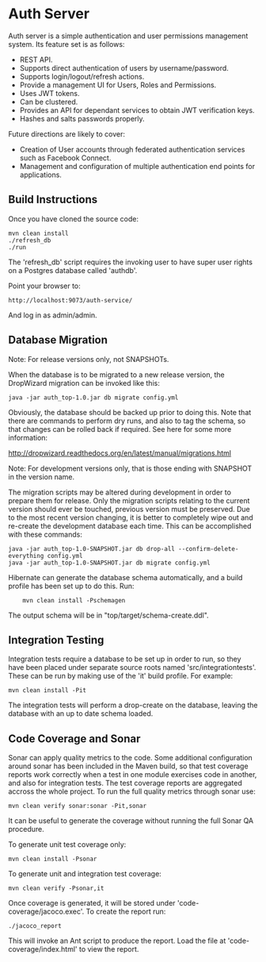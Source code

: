 Auth Server
===========

Auth server is a simple authentication and user permissions management system.
Its feature set is as follows:

* REST API.
* Supports direct authentication of users by username/password.
* Supports login/logout/refresh actions.
* Provide a management UI for Users, Roles and Permissions.
* Uses JWT tokens.
* Can be clustered.
* Provides an API for dependant services to obtain JWT verification keys.
* Hashes and salts passwords properly.

Future directions are likely to cover:

* Creation of User accounts through federated authentication services such as Facebook Connect.
* Management and configuration of multiple authentication end points for applications.

Build Instructions
------------------

Once you have cloned the source code:

    mvn clean install
    ./refresh_db
    ./run

The 'refresh_db' script requires the invoking user to have super user rights on a Postgres database called 'authdb'.    

Point your browser to:

    http://localhost:9073/auth-service/

And log in as admin/admin.


Database Migration
------------------

Note: For release versions only, not SNAPSHOTs.

When the database is to be migrated to a new release version, the DropWizard migration can be invoked like this:

    java -jar auth_top-1.0.jar db migrate config.yml

Obviously, the database should be backed up prior to doing this. Note that there are commands to perform dry runs, and also to tag the schema, so that changes can be rolled back if required. See here for some more information:

http://dropwizard.readthedocs.org/en/latest/manual/migrations.html


Note: For development versions only, that is those ending with SNAPSHOT in the version name.

The migration scripts may be altered during development in order to prepare them for release. Only the migration scripts relating to the current version should ever be touched, previous version must be preserved. Due to the most recent version changing, it is better to completely wipe out and re-create the development database each time. This can be accomplished with these commands:

    java -jar auth_top-1.0-SNAPSHOT.jar db drop-all --confirm-delete-everything config.yml
    java -jar auth_top-1.0-SNAPSHOT.jar db migrate config.yml

Hibernate can generate the database schema automatically, and a build profile has been set up to do this. Run:

        mvn clean install -Pschemagen

The output schema will be in "top/target/schema-create.ddl".


Integration Testing
-------------------

Integration tests require a database to be set up in order to run, so they have been placed under separate source roots named 'src/integrationtests'. These can be run by making use of the 'it' build profile. For example:

    mvn clean install -Pit

The integration tests will perform a drop-create on the database, leaving the database with an up to date schema loaded.


Code Coverage and Sonar
-----------------------

Sonar can apply quality metrics to the code. Some additional configuration around sonar has been included in the Maven build, so that test coverage reports work correctly when a test in one module exercises code in another, and also for integration tests. The test coverage reports are aggregated accross the whole project. To run the full quality metrics through sonar use:

    mvn clean verify sonar:sonar -Pit,sonar


It can be useful to generate the coverage without running the full Sonar QA procedure.

To generate unit test coverage only:

    mvn clean install -Psonar

To generate unit and integration test coverage:

    mvn clean verify -Psonar,it

Once coverage is generated, it will be stored under 'code-coverage/jacoco.exec'. To create the report run:

    ./jacoco_report

This will invoke an Ant script to produce the report. Load the file at 'code-coverage/index.html' to view the report.
